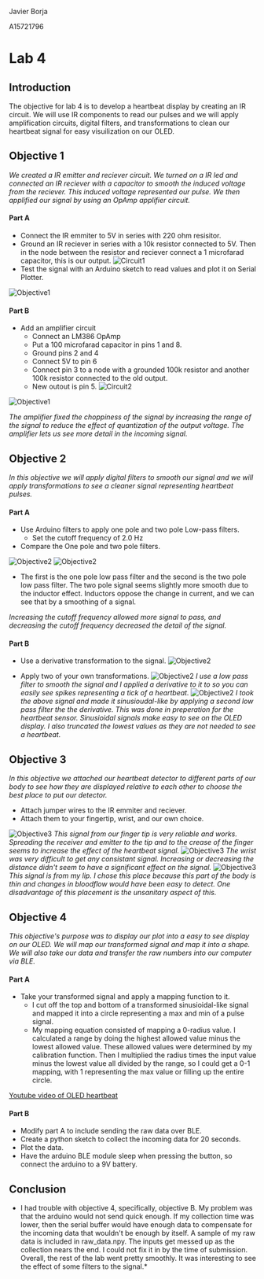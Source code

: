Javier Borja

A15721796

# Lab 4

## Introduction
The objective for lab 4 is to develop a heartbeat display by creating an IR circuit. We will use IR components to read our pulses and we will apply amplification circuits, digital filters, and transformations to clean our heartbeat signal for easy visuilization on our OLED.

## Objective 1
*We created a IR emitter and reciever circuit. We turned on a IR led and connected an IR reciever with a capacitor to smooth the induced voltage from the reciever. This induced voltage represented our pulse. We then applified our signal by using an OpAmp applifier circuit.*

#### Part A
* Connect the IR emmiter to 5V in series with 220 ohm resisitor.
* Ground an IR reciever in series with a 10k resistor connected to 5V. Then in the node between the resistor and reciever connect a 1 microfarad capacitor, this is our output. 
![Circuit1](/Lab4/Images/circuit1.jpg)
* Test the signal with an Arduino sketch to read values and plot it on Serial Plotter.

![Objective1](/Lab4/Images/1a.png)

#### Part B
* Add an amplifier circuit
    * Connect an LM386 OpAmp
    * Put a 100 microfarad capacitor in pins 1 and 8.
    * Ground pins 2 and 4
    * Connect 5V to pin 6
    * Connect pin 3 to a node with a grounded 100k resistor and another 100k resistor connected to the old output.
    * New outout is pin 5.
![Circuit2](/Lab4/Images/circuit2.jpg)

![Objective1](/Lab4/Images/1b.png)

*The amplifier fixed the choppiness of the signal by increasing the range of the signal to reduce the effect of quantization of the output voltage. The amplifier lets us see more detail in the incoming signal.*


## Objective 2
*In this objective we will apply digital filters to smooth our signal and we will apply transformations to see a cleaner signal representing heartbeat pulses.*

#### Part A
* Use Arduino filters to apply one pole and two pole Low-pass filters.
    * Set the cutoff frequency of 2.0 Hz
* Compare the One pole and two pole filters.

![Objective2](/Lab4/Images/2a1_2hz.png)
![Objective2](/Lab4/Images/2a2_2hz.png)
* The first is the one pole low pass filter and the second is the two pole low pass filter. The two pole signal seems slightly more smooth due to the inductor effect. Inductors oppose the change in current, and we can see that by a smoothing of a signal.

*Increasing the cutoff frequency allowed more signal to pass, and decreasing the cutoff frequency decreased the detail of the signal.*

#### Part B
* Use a derivative transformation to the signal.
![Objective2](/Lab4/Images/2b_derivative.png)

* Apply two of your own transformations.
![Objective2](/Lab4/Images/2b_2pLpfD.png)
*I use a low pass filter to smooth the signal and I applied a derivative to it to so you can easily see spikes representing a tick of a heartbeat.*
![Objective2](/Lab4/Images/2b_2pLpfDLpf.png)
*I took the above signal and made it sinusioudal-like by applying a second low pass filter the the derivative. This was done in preperation for the heartbeat sensor. Sinusioidal signals make easy to see on the OLED display. I also truncated the lowest values as they are not needed to see a heartbeat.*

## Objective 3
*In this objective we attached our heartbeat detector to different parts of our body to see how they are displayed relative to each other to choose the best place to put our detector.*

* Attach jumper wires to the IR emmiter and reciever.
* Attach them to your fingertip, wrist, and our own choice.

![Objective3](/Lab4/Images/3a.png)
*This signal from our finger tip is very reliable and works. Spreading the receiver and emitter to the tip and to the crease of the finger seems to increase the effect of the heartbeat signal.*
![Objective3](/Lab4/Images/3b.png)
*The wrist was very difficult to get any consistant signal. Increasing or decreasing the distance didn't seem to have a significant effect on the signal.*
![Objective3](/Lab4/Images/3c.png)
*This signal is from my lip. I chose this place because this part of the body is thin and changes in bloodflow would have been easy to detect. One disadvantage of this placement is the unsanitary aspect of this.*

## Objective 4
*This objective's purpose was to display our plot into a easy to see display on our OLED. We will map our transformed signal and map it into a shape. We will also take our data and transfer the raw numbers into our computer via BLE.*

#### Part A
* Take your transformed signal and apply a mapping function to it.
    * I cut off the top and bottom of a transformed sinusioidal-like signal and mapped it into a circle representing a max and min of a pulse signal.
    * My mapping equation consisted of mapping a 0-radius value. I calculated a range by doing the highest allowed value minus the lowest allowed value. These allowed values were determined by my calibration function. Then I multiplied the radius times the input value minus the lowest value all divided by the range, so I could get a 0-1 mapping, with 1 representing the max value or filling up the entire circle.

[Youtube video of OLED heartbeat](https://youtu.be/JbeK9cx6kpU)

#### Part B
* Modify part A to include sending the raw data over BLE.
* Create a python sketch to collect the incoming data for 20 seconds.
* Plot the data.
* Have the arduino BLE module sleep when pressing the button, so connect the arduino to a 9V battery.

## Conclusion
* I had trouble with objective 4, specifically, objective B. My problem was that the arduino would not send quick enough. If my collection time was lower, then the serial buffer would have enough data to compensate for the incoming data that wouldn't be enough by itself. A sample of my raw data is included in raw_data.npy. The inputs get messed up as the collection nears the end. I could not fix it in by the time of submission. Overall, the rest of the lab went pretty smoothly. It was interesting to see the effect of some filters to the signal.*
